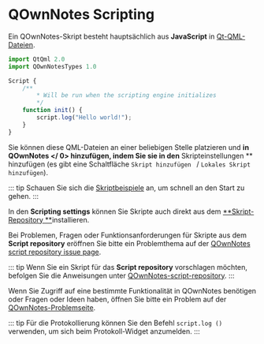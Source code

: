 # QOwnNotes Scripting

Ein QOwnNotes-Skript besteht hauptsächlich aus **JavaScript** in [Qt-QML-Dateien](https://doc.qt.io/qt-5/qtqml-index.html).

```js
import QtQml 2.0
import QOwnNotesTypes 1.0

Script {
    /**
        * Will be run when the scripting engine initializes
        */
    function init() {
        script.log("Hello world!");
    }
}
```

Sie können diese QML-Dateien an einer beliebigen Stelle platzieren und **in QOwnNotes </ 0> hinzufügen, indem Sie sie in den** Skripteinstellungen ** hinzufügen (es gibt eine Schaltfläche `Skript hinzufügen ` / `Lokales Skript hinzufügen`).</p>

::: tip
Schauen Sie sich die [Skriptbeispiele](https://github.com/pbek/QOwnNotes/blob/develop/docs/scripting/examples) an, um schnell an den Start zu gehen.
:::

In den **Scripting settings**  können Sie Skripte auch direkt aus dem [**Skript-Repository **](https://github.com/qownnotes/scripts)installieren.

Bei Problemen, Fragen oder Funktionsanforderungen für Skripte aus dem **Script repository**  eröffnen Sie bitte ein Problemthema auf der [QOwnNotes script repository issue page](https://github.com/qownnotes/scripts/issues).

::: tip
Wenn Sie ein Skript für das **Script repository** vorschlagen möchten, befolgen Sie die Anweisungen unter [QOwnNotes-script-repository](https://github.com/qownnotes/scripts).
:::

Wenn Sie Zugriff auf eine bestimmte Funktionalität in QOwnNotes benötigen oder Fragen oder Ideen haben, öffnen Sie bitte ein Problem auf der [QOwnNotes-Problemseite](https://github.com/pbek/QOwnNotes/issues).

::: tip
Für die Protokollierung können Sie den Befehl `script.log ()` verwenden, um sich beim Protokoll-Widget anzumelden.
:::